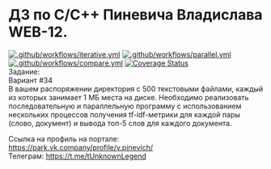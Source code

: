 # ДЗ по C/C++ Пиневича Владислава WEB-12.<br />
[![.github/workflows/iterative.yml](https://github.com/tUnknownLegend/park_c_2/actions/workflows/iterative.yml/badge.svg?branch=both)](https://github.com/tUnknownLegend/park_c_2/actions/workflows/iterative.yml)
[![.github/workflows/parallel.yml](https://github.com/tUnknownLegend/park_c_2/actions/workflows/parallel.yml/badge.svg?branch=both)](https://github.com/tUnknownLegend/park_c_2/actions/workflows/parallel.yml)
[![.github/workflows/compare.yml](https://github.com/tUnknownLegend/park_c_2/actions/workflows/compare.yml/badge.svg?branch=both)](https://github.com/tUnknownLegend/park_c_2/actions/workflows/compare.yml)
[![Coverage Status](https://coveralls.io/repos/github/tUnknownLegend/park_c_2/badge.svg?t=jVXLt7)](https://coveralls.io/github/tUnknownLegend/park_c_2)<br />
Задание:<br />
Вариант #34<br />
В вашем распоряжении директория с 500 текстовыми файлами, каждый из которых занимает 1 МБ места на диске. Необходимо реализовать последовательную и параллельную программу с использованием нескольких процессов получения tf-idf-метрики для каждой пары (слово, документ) и вывода топ-5 слов для каждого документа.<br />

Ссылка на профиль на портале: https://park.vk.company/profile/v.pinevich/<br />
Телеграм: https://t.me/tUnknownLegend<br />
